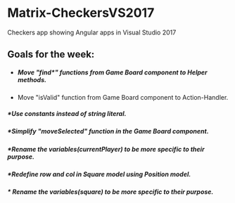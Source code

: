# Matrix-CheckersVS2017
Checkers app showing Angular apps in Visual Studio 2017
 ## Goals for the week:

* #####  Move "find*" functions from Game Board component to Helper methods.

* Move "isValid" function from Game Board component to Action-Handler.

##### *Use constants instead of string literal.

##### *Simplify  "moveSelected" function in the Game Board component.

##### *Rename the variables(currentPlayer) to be more specific to their purpose.

##### *Redefine row and col in Square model using Position model.

##### * Rename the variables(square) to be more specific to their purpose.
	 
 
 

